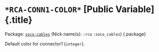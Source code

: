 # `*RCA-CONN1-COLOR*` [Public Variable] {.title}

Package: [`soco-cables`](SOCO-CABLES.pkg.md) (Nick name(s): `:rca` `:soco_cables`) {.package}

Default color for connector1 {`integer`}.
